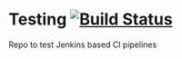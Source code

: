 # Testing  [![Build Status](http://yolo.yeetbox.org:8080/buildStatus/icon?job=new+test%2Fjenkins)](http://yolo.yeetbox.org:8080/job/new%20test/job/jenkins/)
Repo to test Jenkins based CI pipelines